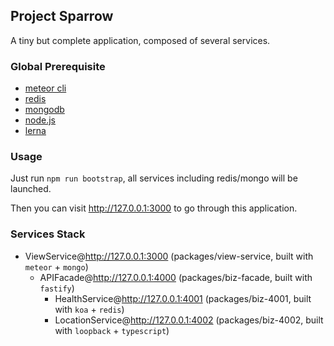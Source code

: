 ## Project Sparrow

A tiny but complete application, composed of several services.

### Global Prerequisite

- [meteor cli](https://www.meteor.com/)
- [redis](https://redis.io/)
- [mongodb](https://www.mongodb.com)
- [node.js](https://nodejs.org/)
- [lerna](https://lernajs.io/)

### Usage

Just run `npm run bootstrap`, all services including redis/mongo will be launched.

Then you can visit http://127.0.0.1:3000 to go through this application. 

### Services Stack

- ViewService@http://127.0.0.1:3000 (packages/view-service, built with `meteor` + `mongo`)
    - APIFacade@http://127.0.0.1:4000 (packages/biz-facade, built with `fastify`)
        - HealthService@http://127.0.0.1:4001 (packages/biz-4001, built with `koa` + `redis`)
        - LocationService@http://127.0.0.1:4002 (packages/biz-4002, built with `loopback` + `typescript`)
  

